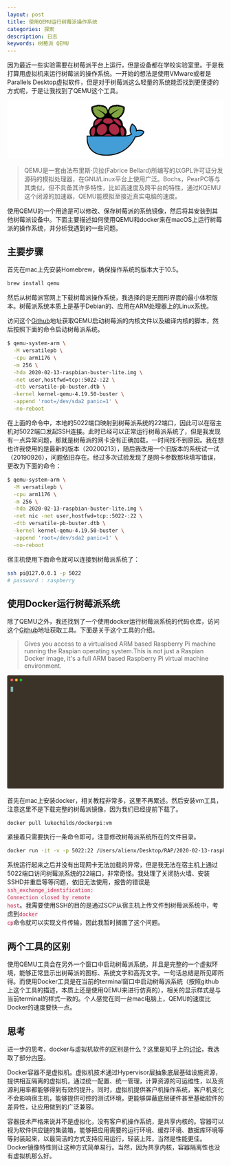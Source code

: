 ```yaml
---
layout: post
title: 使用QEMU运行树莓派操作系统
categories: 探索
description: 日志
keywords: 树莓派 QEMU
---
```


因为最近一些实验需要在树莓派平台上运行，但是设备都在学校实验室里。于是我打算用虚拟机来运行树莓派的操作系统。一开始的想法是使用VMware或者是Parallels Desktop虚拟软件，但是对于树莓派这么轻量的系统能否找到更便捷的方式呢，于是让我找到了QEMU这个工具。

![](/images/discovery/PIqemu.png)

> QEMU是一套由法布里斯·贝拉(Fabrice Bellard)所编写的以GPL许可证分发源码的模拟处理器，在GNU/Linux平台上使用广泛。Bochs，PearPC等与其类似，但不具备其许多特性，比如高速度及跨平台的特性，通过KQEMU这个闭源的加速器，QEMU能模拟至接近真实电脑的速度。

使用QEMU的一个用途是可以修改、保存树莓派的系统镜像，然后将其安装到其他树莓派设备中。下面主要描述如何使用QEMU和docker来在macOS上运行树莓派的操作系统，并分析我遇到的一些问题。

## 主要步骤

首先在mac上先安装Homebrew，确保操作系统的版本大于10.5。

```bash
brew install qemu
```

然后从树莓派官网上下载树莓派操作系统，我选择的是无图形界面的最小体积版本。树莓派系统本质上是基于Debian的、应用在ARM处理器上的Linux系统。

访问这个[Github][1]地址获取QEMU启动树莓派的内核文件以及编译内核的脚本，然后按照下面的命令启动树莓派系统。

```bash
$ qemu-system-arm \
  -M versatilepb \
  -cpu arm1176 \
  -m 256 \
  -hda 2020-02-13-raspbian-buster-lite.img \
  -net user,hostfwd=tcp::5022-:22 \
  -dtb versatile-pb-buster.dtb \
  -kernel kernel-qemu-4.19.50-buster \
  -append 'root=/dev/sda2 panic=1' \
  -no-reboot
```

在上面的命令中，本地的5022端口映射到树莓派系统的22端口，因此可以在宿主机对5022端口发起SSH连接。此时已经可以正常运行树莓派系统了，但是我发现有一点异常问题，那就是树莓派的网卡没有正确加载，一时间找不到原因。我在想也许我使用的是最新的版本（20200213），随后我改用一个旧版本的系统试一试（20190926），问题依旧存在。经过多次试验发现了是网卡参数那块填写错误，更改为下面的命令：

```bash
$ qemu-system-arm \
  -M versatilepb \
  -cpu arm1176 \
  -m 256 \
  -hda 2020-02-13-raspbian-buster-lite.img \
  -net nic -net user,hostfwd=tcp::5022-:22 \
  -dtb versatile-pb-buster.dtb \
  -kernel kernel-qemu-4.19.50-buster \
  -append 'root=/dev/sda2 panic=1' \
  -no-reboot
```

宿主机使用下面命令就可以连接到树莓派系统了：

```bash
ssh pi@127.0.0.1 -p 5022
# password : raspberry
```

## 使用Docker运行树莓派系统

除了QEMU之外，我还找到了一个使用docker运行树莓派系统的代码仓库，访问这个[Github][2]地址获取工具。下面是关于这个工具的介绍。

> Gives you access to a virtualised ARM based Raspberry Pi machine running the Raspian operating system.This is not just a Raspian Docker image, it's a full ARM based Raspberry Pi virtual machine environment.

![](/images/discovery/dockerpi.svg)

首先在mac上安装docker，相关教程非常多，这里不再累述。然后安装vm工具，注意这里不是下载完整的树莓派镜像，因为我们已经提前下载了。

```bash
docker pull lukechilds/dockerpi:vm
```

紧接着只需要执行一条命令即可，注意修改树莓派系统所在的文件目录。

```bash
docker run -it -v -p 5022:22 /Users/alienx/Desktop/RAP/2020-02-13-raspbian-buster-lite.img:/sdcard/filesystem.img lukechilds/dockerpi:vm
```

系统运行起来之后并没有出现网卡无法加载的异常，但是我无法在宿主机上通过5022端口访问树莓派系统的22端口，非常奇怪。我处理了关闭防火墙、安装SSHD并重启等等问题，依旧无法使用，报告的错误是<code style="color:#c7254e;background-color:#f9f2f4;">ssh_exchange_identification: Connection closed by remote host</code>。我需要使用SSH的目的是通过SCP从宿主机上传文件到树莓派系统中，考虑到<code style="color:#c7254e;background-color:#f9f2f4;">docker cp</code>命令就可以实现文件传输，因此我暂时搁置了这个问题。

## 两个工具的区别

使用QEMU工具会在另外一个窗口中启动树莓派系统，并且是完整的一个虚拟环境，能够正常显示出树莓派的图标、系统文字和高亮文字。一句话总结是所见即所得。而使用Docker工具是在当前的terminal窗口中启动树莓派系统（按照github上这个工具的描述，本质上还是使用QEMU来进行仿真的），相关的显示样式是与当前terminal的样式一致的。个人感觉在同一台mac电脑上，QEMU的速度比Docker的速度要快一点。

## 思考

进一步的思考，docker与虚拟机软件的区别是什么？这里是知乎上的[讨论][3]，我选取了部分[内容][4]。

Docker容器不是虚拟机。虚拟机技术通过Hypervisor层抽象底层基础设施资源，提供相互隔离的虚拟机，通过统一配置、统一管理，计算资源的可运维性，以及资源利用率都能够得到有效的提升。同时，虚拟机提供客户机操作系统，客户机变化不会影响宿主机，能够提供可控的测试环境，更能够屏蔽底层硬件甚至基础软件的差异性，让应用做到的广泛兼容。

容器技术严格来说并不是虚拟化，没有客户机操作系统，是共享内核的。容器可以视为软件供应链的集装箱，能够把应用需要的运行环境、缓存环境、数据库环境等等封装起来，以最简洁的方式支持应用运行，轻装上阵，当然是性能更佳。Docker镜像特性则让这种方式简单易行。当然，因为共享内核，容器隔离性也没有虚拟机那么好。

[1]: https://github.com/dhruvvyas90/qemu-rpi-kernel
[2]: https://github.com/lukechilds/dockerpi
[3]: https://www.zhihu.com/question/48174633
[4]: https://www.zhihu.com/question/48174633/answer/218092411
